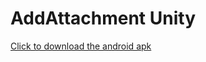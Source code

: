 # AddAttachment Unity

[Click to download the android apk](https://github.com/luca-arts/addattachment-unity/blob/gh-pages/Android/Android.apk)
